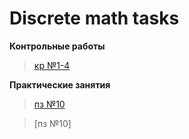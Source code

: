 # **Discrete math tasks**

**Контрольные работы**
> [кр №1-4](https://github.com/protasenya02/Discrete-math/tree/master/контрольные%20работы)

**Практические занятия**
> [пз №10](https://github.com/protasenya02/Discrete-math/tree/master/пз%2010)

> [пз №10]
